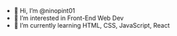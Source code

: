 - 👋 Hi, I’m @ninopint01
- 👀 I’m interested in Front-End Web Dev
- 🌱 I’m currently learning HTML, CSS, JavaScript, React
